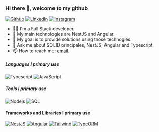 ### Hi there 👋, welcome to my github 

[![Github][github-shield]][author-github]
[![LinkedIn][linkedin-shield]][author-linkedin]
[![Instagram][instagram-shield]][author-instagram]

- 🧑‍💻 I'm a Full Stack developer.
- 👯 My main technologies are NestJS and Angular.
- 💪 My goal is to provide solutions using those technogies.
- 💬 Ask me about SOLID principales, NestJS, Angular and Typescript.
- 📫 How to reach me: [email](mailto:mohamed.birali@outlook.com).

##### Languages I primary use

![Typescript](https://img.shields.io/badge/-Typescript-000000?style=flat&logo=Typescript&logoColor=6f97cc)
![JavaScript](https://img.shields.io/badge/-Javascript-000000?style=flat&logo=JavaScript)

##### Tools I primary use
![Nodejs](https://img.shields.io/badge/-Node.js-000000?style=flat&logo=node.js)
![SQL](https://img.shields.io/badge/-SQL-000000?style=flat&logo=mysql&logoColor=fffff)

#### Frameworks and Libraries I primary use

[![NestJS](https://img.shields.io/badge/-Nest-000000?style=flat&logo=NestJS&logoColor=ed1543)](https://nestjs.com/)
[![Angular](https://img.shields.io/badge/-Angular-000000?style=flat&logo=Angular&logoColor=dd0132)](https://angular.io/)
[![Tailwind](https://img.shields.io/badge/-Tailwind-000000?style=flat&logo=Tailwindcss)](https://tailwindcss.com/)
[![TypeORM](https://img.shields.io/badge/-TypeORM-000000?style=flat&logo=#)](https://typeorm.io/#/)

[github-shield]: https://img.shields.io/badge/GitHub-100000?style=for-the-badge&logo=github&logoColor=white
[linkedin-shield]: https://img.shields.io/badge/LinkedIn-0077B5?style=for-the-badge&logo=linkedin&logoColor=white
[instagram-shield]: https://img.shields.io/badge/Instagram-E4405F?style=for-the-badge&logo=instagram&logoColor=white

[author-linkedin]: https://www.linkedin.com/in/mohamed-birali/
[author-instagram]: https://www.instagram.com/mohamed_birali/
[author-github]: https://github.com/mohamedpierre
